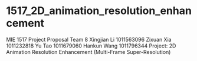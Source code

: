# 1517_2D_animation_resolution_enhancement
MIE 1517
Project Proposal
Team 8
Xingjian Li 1011563096
Zixuan Xia 1011232818
Yu Tao 1011679060
Hankun Wang 1011796344
Project: 2D Animation Resolution Enhancement (Multi-Frame Super-Resolution)
